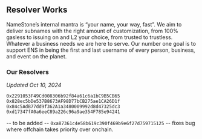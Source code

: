 ## Resolver Works

NameStone’s internal mantra is “your name, your way, fast”. We aim to deliver subnames with the right amount of customization, from 100% gasless to issuing on and L2 your choice, from trusted to trustless. Whatever a business needs we are here to serve. Our number one goal is to support ENS in being the first and last username of every person, business, and event on the planet.

### Our Resolvers
_Updated Oct 10, 2024_

`0x2291053F49Cd008306b92f84a61c6a1bC9B5CB65`
`0x828ec5bDe537B8673AF98D77bCB275ae1CA26D1f`
`0x84c5AdB77dd9f362A1a3480009992d8d47325dc3`
`0xd17347fA0a6eeC89a226c96a9ae354F785e94241`

-- to be added --
`0xa87361c4e58b619c390f469b9e6f27d759715125` -- fixes bug where offchain takes priority over onchain.
